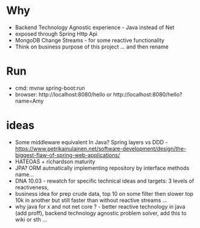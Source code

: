 # Why
- Backend Technology Agnostic experience - Java instead of Net
- exposed through Spring Http Api
- MongoDB Change Streams - for some reactive functionality
- Think on business purpose of this project ... and then rename

# Run
- cmd: mvnw spring-boot:run
- browser: http://localhost:8080/hello or http://localhost:8080/hello?name=Amy

# ideas
- Some middleware equivalent In Java? Spring layers vs DDD - https://www.petrikainulainen.net/software-development/design/the-biggest-flaw-of-spring-web-applications/
- HATEOAS + richardson maturity
- JPA? ORM autmatically implementing repository by interface methods name...
- DNA 10.03 - rewatch for specific technical ideas and targets: 3 levels of reactiveness, 
- business idea for prep crude data, top 10 on some filter then slower top 10k in another but still faster than without reactive streams ...
- why java for x and not net core ? - better reactive technology in java (add proff), backend technology agnostic problem solver, add this to wiki or sth ...
